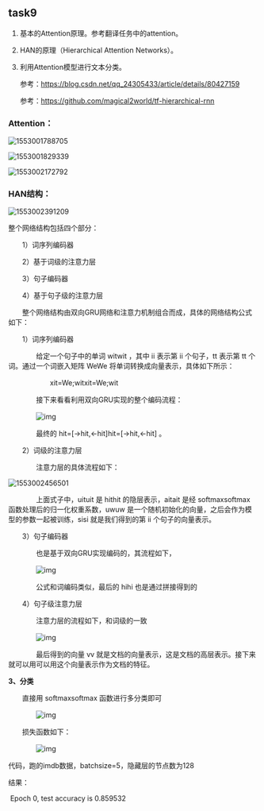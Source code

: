 ## task9

1. 基本的Attention原理。参考翻译任务中的attention。

2. HAN的原理（Hierarchical Attention Networks）。

3. 利用Attention模型进行文本分类。

   参考：https://blog.csdn.net/qq_24305433/article/details/80427159

   参考：https://github.com/magical2world/tf-hierarchical-rnn





### Attention：

![1553001788705](C:\Users\tadsh\AppData\Roaming\Typora\typora-user-images\1553001788705.png)

![1553001829339](C:\Users\tadsh\AppData\Roaming\Typora\typora-user-images\1553001829339.png)

![1553002172792](C:\Users\tadsh\AppData\Roaming\Typora\typora-user-images\1553002172792.png)





### HAN结构：

![1553002391209](C:\Users\tadsh\AppData\Roaming\Typora\typora-user-images\1553002391209.png)

整个网络结构包括四个部分：

　　1）词序列编码器

　　2）基于词级的注意力层

　　3）句子编码器

　　4）基于句子级的注意力层

　　整个网络结构由双向GRU网络和注意力机制组合而成，具体的网络结构公式如下：

　　1）词序列编码器

　　　　给定一个句子中的单词 witwit ，其中 ii 表示第 ii 个句子，tt 表示第 tt 个词。通过一个词嵌入矩阵 WeWe 将单词转换成向量表示，具体如下所示：

　　　　　　xit=We;witxit=We;wit 

　　　　接下来看看利用双向GRU实现的整个编码流程：

　　　　![img](https://img2018.cnblogs.com/blog/1335117/201809/1335117-20180926194344302-660535312.png)

　　　　最终的 hit=[→hit,←hit]hit=[→hit,←hit] 。

　　2）词级的注意力层

　　　　注意力层的具体流程如下：

![1553002456501](C:\Users\tadsh\AppData\Roaming\Typora\typora-user-images\1553002456501.png)

　　　　上面式子中，uituit 是 hithit 的隐层表示，aitait 是经 softmaxsoftmax 函数处理后的归一化权重系数，uwuw 是一个随机初始化的向量，之后会作为模型的参数一起被训练，sisi 就是我们得到的第 ii 个句子的向量表示。

 　　3）句子编码器

　　　　也是基于双向GRU实现编码的，其流程如下，

　　　　![img](https://img2018.cnblogs.com/blog/1335117/201809/1335117-20180926195416649-1757826136.png)

　　　　公式和词编码类似，最后的 hihi 也是通过拼接得到的

　　4）句子级注意力层

　　　　注意力层的流程如下，和词级的一致

　　　　![img](https://img2018.cnblogs.com/blog/1335117/201809/1335117-20180926195555464-266318749.png)

　　　　最后得到的向量 vv 就是文档的向量表示，这是文档的高层表示。接下来就可以用可以用这个向量表示作为文档的特征。

**3、分类**

　　直接用 softmaxsoftmax 函数进行多分类即可

　　　　![img](https://img2018.cnblogs.com/blog/1335117/201809/1335117-20180926195849825-1952907260.png)

　　损失函数如下：

　　　　![img](https://img2018.cnblogs.com/blog/1335117/201809/1335117-20180926195937154-923631599.png)



代码，跑的imdb数据，batchsize=5，隐藏层的节点数为128

结果：

​	Epoch 0, test accuracy is 0.859532